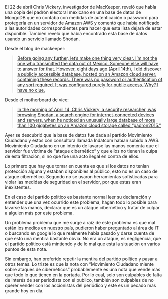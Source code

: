 El 22 de abril Chris Vickery, investigador de MacKeeper, reveló que había una copia del padrón electoral mexicano en una base de datos de MongoDB que no contaba con medidas de autenticación o password para protegerla en un servidor de Amazon AWS y comentó que había notificado a las autoridades correspondientes para hacer que esta lista dejará de estar disponible. También reveló que había encontrado esta base de datos usando un servicio llamado Shodan.

Desde el blog de mackeeper:
> [Before going any further, let’s make one thing very clear. I’m not the one who transmitted the data out of Mexico. Someone else will have to answer for that. However, eight days ago (April 14th), I did discover a publicly accessible database, hosted on an Amazon cloud server, containing these records. There was no password or authentication of any sort required. It was configured purely for public access. Why? I have no clue.](https://mackeeper.com/blog/post/217-breaking-massive-data-breach-of-mexican-voter-data)

Desde el motherboard de vice:
> [In the morning of April 14, Chris Vickery, a security researcher, was browsing Shodan, a search engine for internet-connected devices and servers, when he noticed an unusually large database of more than 100 gigabytes on an Amazon cloud storage called “padron2015.”](http://motherboard.vice.com/read/how-a-hacker-found-the-personal-information-of-all-mexican-voters)

Ayer se descubrió que la base de datos fue dada al partido Movimiento Ciudadano y estos con consultora llamada Indatcom habían subido a AWS. Movimiento Ciudadano en un intento de lavarse las manos comenta que el servidor fue víctima de “ataque cibernético“ y que ellos no tienen la culpa de esta filtración, si no que fue una acto ilegal en contra de ellos.

Lo primero que hay que tomar en cuenta es que si los datos no tenían protección alguna y estaban disponibles al público, esto no es un caso de ataque cibernético. Segundo no se usaron herramientas sofisticadas para violar las medidas de seguridad en el servidor, por que estas eran inexistentes.

En el caso del partido político es bastante normal leer su declaración y entender que una vez ocurrido este problema, hagan todo lo posible para lavarse las manos, declarar que es un ataque cibernético y tratar de culpar a alguien más por este problema.

Un problema problema que me surge a raíz de este problema es que mal están los medios en nuestro país, pudieron haber preguntado al área de IT o buscando en google lo que realmente había pasado y darse cuenta de que esto una mentira bastante obvia. No era un ataque, es negligencia, que el partido político está mintiendo y de lo mal que está la situación en varios puntos de esta nota.

Sin embargo, han preferido repetir la mentira del partido político y pasar a otros temas. Lo triste es que la nota con “Movimiento Ciudadano miente sobre ataques de cibernéticos” probablemente es una nota que vende más que todo lo que tienen en la portada. Por lo cual, solo son culpables de falta de interés de ser periodista con el publico, también son culpables de no querer vender con los accionistas del periódico y este es un pecado mas grande hoy en día.